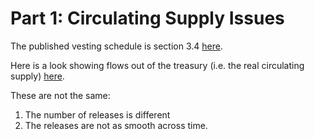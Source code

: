 # Part 1: Circulating Supply Issues

The published vesting schedule is section 3.4 [here](https://research.binance.com/en/projects/matic-network).

Here is a look showing flows out of the treasury (i.e. the real circulating supply) [here](https://dashargos.chainargos.com/looks/238).

These are not the same:

1. The number of releases is different
2. The releases are not as smooth across time.
